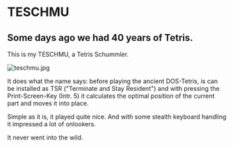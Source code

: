 # TESCHMU

## Some days ago we had 40 years of Tetris.

This is my TESCHMU, a Tetris Schummler.

![teschmu.jpg
](https://github.com/holgerlembke/TESCHMU/blob/46fa8f5033a1622768ee363dc465d833820502d7/teschmu.jpg)

It does what the name says: before playing the ancient DOS-Tetris, is can be installed as TSR ("Terminate and Stay Resident") and with pressing the Print-Screen-Key (Intr. 5) it calculates the optimal position of the current part and moves it into place. 

Simple as it is, it played quite nice. And with some stealth keyboard handling it impressed a lot of onlookers.

It never went into the wild.

